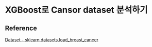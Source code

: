 # XGBoost로 Cansor dataset 분석하기 

## Reference

[Dataset - sklearn.datasets.load_breast_cancer](https://scikit-learn.org/stable/modules/generated/sklearn.datasets.load_breast_cancer.html)
